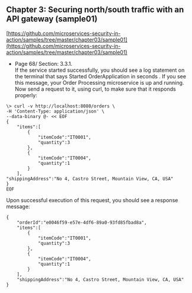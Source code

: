## Chapter 3: Securing north/south traffic with an API gateway (sample01)

[https://github.com/microservices-security-in-action/samples/tree/master/chapter03/sample01](https://github.com/microservices-security-in-action/samples/tree/master/chapter03/sample01)

* Page 68/ Section: 3.3.1.     
If the service started successfully, you should see a log statement on the terminal that 
says Started OrderApplication in <X> seconds . If you see this message, your 
Order Processing microservice is up and running. Now send a request to it, using curl, 
to make sure that it responds properly:
```
\> curl -v http://localhost:8080/orders \
-H 'Content-Type: application/json' \
--data-binary @- << EOF
{
    "items":[
        {
            "itemCode":"IT0001",
            "quantity":3
        },
        {
            "itemCode":"IT0004",
            "quantity":1
        }
    ],
"shippingAddress":"No 4, Castro Street, Mountain View, CA, USA"
}
EOF
```
Upon successful execution of this request, you should see a response message:
```
{
    "orderId":"e0046f59-e57e-4df6-89a0-93fd85fbad8a",
    "items":[
        {
            "itemCode":"IT0001",
            "quantity":3
        },
        {
            "itemCode":"IT0004",
            "quantity":1
        }
    ],
    "shippingAddress":"No 4, Castro Street, Mountain View, CA, USA"
}
```